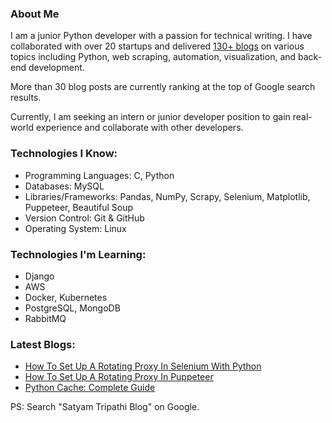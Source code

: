 ### About Me
I am a junior Python developer with a passion for technical writing. I have collaborated with over 20 startups and delivered [130+ blogs](https://github.com/triposat/published-blogs) on various topics including Python, web scraping, automation, visualization, and back-end development.

More than 30 blog posts are currently ranking at the top of Google search results.

Currently, I am seeking an intern or junior developer position to gain real-world experience and collaborate with other developers.

### Technologies I Know:
- Programming Languages: C, Python
- Databases: MySQL
- Libraries/Frameworks: Pandas, NumPy, Scrapy, Selenium, Matplotlib, Puppeteer, Beautiful Soup
- Version Control: Git & GitHub
- Operating System: Linux

### Technologies I'm Learning:
- Django
- AWS
- Docker, Kubernetes
- PostgreSQL, MongoDB
- RabbitMQ

### Latest Blogs:
- [How To Set Up A Rotating Proxy In Selenium With Python](https://www.scrapingbee.com/blog/how-to-set-up-a-rotating-proxy-in-selenium-with-python/)
- [How To Set Up A Rotating Proxy In Puppeteer](https://www.scrapingbee.com/blog/how-to-set-up-a-rotating-proxy-in-puppeteer/)
- [Python Cache: Complete Guide](https://blog.apify.com/python-cache-complete-guide/)

PS: Search "Satyam Tripathi Blog" on Google.
